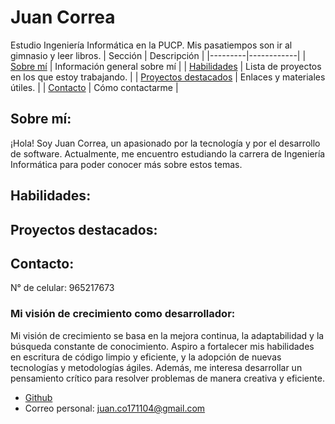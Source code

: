 # Juan Correa
Estudio Ingeniería Informática en la PUCP. Mis pasatiempos son ir al gimnasio y leer libros.
| Sección | Descripción |
|---------|------------|
| [Sobre mí](#sobre-mí) | Información general sobre mí |
| [Habilidades](#habilidades) | Lista de proyectos en los que estoy trabajando. |
| [Proyectos destacados](#proyectos-destacados) | Enlaces y materiales útiles. |
| [Contacto](#contacto) | Cómo contactarme |

## Sobre mí:
¡Hola! Soy Juan Correa, un apasionado por la tecnología y por el desarrollo de software. Actualmente, me encuentro estudiando la carrera de Ingeniería Informática para poder conocer más sobre estos temas.
## Habilidades:

## Proyectos destacados:

## Contacto:
N° de celular: 965217673

### Mi visión de crecimiento como desarrollador:
Mi visión de crecimiento se basa en la mejora continua, la adaptabilidad y la búsqueda constante de conocimiento. Aspiro a fortalecer mis habilidades en escritura de código limpio y eficiente, y la adopción de nuevas tecnologías y metodologías ágiles. Además, me interesa desarrollar un pensamiento crítico para resolver problemas de manera creativa y eficiente.

- [Github](https://github.com/JuanCo2004)
- Correo personal: juan.co171104@gmail.com
